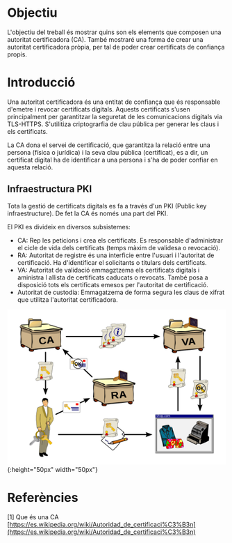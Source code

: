 <!-- ---
title: "SPD - Autoritat Certificadora"
author: [Francesc Xavier Bullich Parra, GEINF (UDG-EPS)]
date: 2 de Gener de 2020
subject: "Udg - Eps"
tags: [CA]
subtitle: "Tutor de la pràctica : Antonio Bueno"
titlepage: true

...

\newpage -->


# Objectiu

L'objectiu del treball és mostrar quins son els elements que composen una autoritat certificadora (CA). També mostraré una forma de crear una autoritat certificadora pròpia, per tal de poder crear certificats de confiança propis.


# Introducció

Una autoritat certificadora és una entitat de confiança que és responsable d'emetre i revocar certificats digitals. Aquests certificats s'usen principalment per garantitzar la seguretat de les comunicacions digitals via TLS-HTTPS. S'utilitiza criptograrfia de clau pública per generar les claus i els certificats.

La CA dona el servei de certificació, que garantitza la relació entre una persona (física o jurídica) i la seva clau pública (certificat), es a dir, un certificat digital ha de identificar a una persona i s'ha de poder confiar en aquesta relació.


## Infraestructura PKI

Tota la gestió de certificats digitals es fa a través d'un PKI (Public key infraestructure). De fet la CA és només una part del PKI.

El PKI es divideix en diversos subsistemes:

- CA: Rep les peticions i crea els certificats. Es responsable d'administrar el cicle de vida dels certificats (temps màxim de validesa o revocació).
- RA: Autoritat de registre és una interficie entre l'usuari i l'autoritat de certificació. Ha d'identificar el solicitants o titulars dels certificats. 
- VA: Autoritat de validació emmagztzema els certificats digitals i aministra l allista de certificats caducats o revocats. També posa a disposició tots els certificats emesos per l'autoritat de certificació.
- Autoritat de custodia: Emmagatzema de forma segura les claus de xifrat que utilitza l'autoritat certificadora.


![Esquema PKI - Wikipedia](images/pki-wiki.png){:height="50px" width="50px"}

# Referències

[1] Que és una CA [https://es.wikipedia.org/wiki/Autoridad_de_certificaci%C3%B3n](https://es.wikipedia.org/wiki/Autoridad_de_certificaci%C3%B3n)
